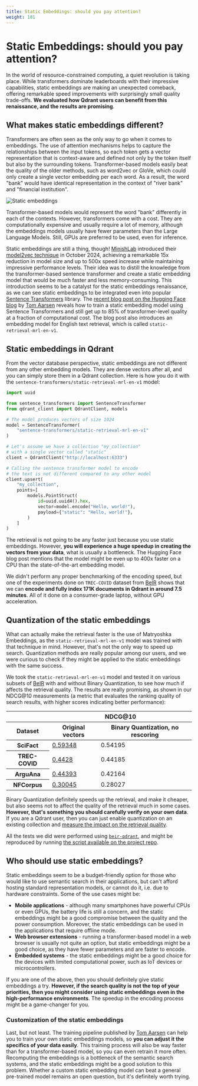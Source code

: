 ```yaml
---
title: Static Embeddings: should you pay attention?
weight: 181
---
```

# Static Embeddings: should you pay attention?
In the world of resource-constrained computing, a quiet revolution is taking place. While transformers dominate 
leaderboards with their impressive capabilities, static embeddings are making an unexpected comeback, offering 
remarkable speed improvements with surprisingly small quality trade-offs. **We evaluated how Qdrant users can benefit
from this renaissance, and the results are promising**.

## What makes static embeddings different?

Transformers are often seen as the only way to go when it comes to embeddings. The use of attention mechanisms helps to 
capture the relationships between the input tokens, so each token gets a vector representation that is context-aware
and defined not only by the token itself but also by the surrounding tokens. Transformer-based models easily beat the 
quality of the older methods, such as word2vec or GloVe, which could only create a single vector embedding per each 
word. As a result, the word "bank" would have identical representation in the context of "river bank" and "financial 
institution".

![Static embeddings](/blog/static-embeddings/financial-river-bank.png)

Transformer-based models would represent the word "bank" differently in each of the contexts. However, transformers come 
with a cost. They are computationally expensive and usually require a lot of memory, although the embeddings models 
usually have fewer parameters than the Large Language Models. Still, GPUs are preferred to be used, even for inference. 

Static embeddings are still a thing, though! [MinishLab](https://minishlab.github.io/) introduced their [model2vec 
technique](https://huggingface.co/blog/Pringled/model2vec) in October 2024, achieving a remarkable 15x reduction in 
model size and up to 500x speed increase while maintaining impressive performance levels. Their idea was to distill the 
knowledge from the transformer-based sentence transformer and create a static embedding model that would be much faster 
and less memory-consuming. This introduction seems to be a catalyst for the static embeddings renaissance, as we can see 
static embeddings to be integrated even into popular [Sentence Transformers](https://www.sbert.net/) library. The 
[recent blog post on the Hugging Face blog](https://huggingface.co/blog/static-embeddings) by [Tom 
Aarsen](https://www.tomaarsen.com) reveals how to train a static embedding model using Sentence Transformers and still
get up to 85% of transformer-level quality at a fraction of computational cost. The blog post also introduces an 
embedding model for English text retrieval, which is called `static-retrieval-mrl-en-v1`.

## Static embeddings in Qdrant

From the vector database perspective, static embeddings are not different from any other embedding models. They are 
dense vectors after all, and you can simply store them in a Qdrant collection. Here is how you do it with the 
`sentence-transformers/static-retrieval-mrl-en-v1` model:

```python
import uuid

from sentence_transformers import SentenceTransformer
from qdrant_client import QdrantClient, models

# The model produces vectors of size 1024
model = SentenceTransformer(
    "sentence-transformers/static-retrieval-mrl-en-v1"
)

# Let's assume we have a collection "my_collection" 
# with a single vector called "static"
client = QdrantClient("http://localhost:6333")

# Calling the sentence transformer model to encode 
# the text is not different compared to any other model
client.upsert(
    "my_collection",
    points=[
        models.PointStruct(
            id=uuid.uuid4().hex,
            vector=model.encode("Hello, world!"),
            payload={"static": "Hello, world!"},
        )
    ]
)
```

The retrieval is not going to be any faster just because you use static embeddings. However, **you will experience a 
huge speedup in creating the vectors from your data**, what is usually a bottleneck. The Hugging Face blog post mentions 
that the model might be even up to 400x faster on a CPU than the state-of-the-art embedding model. 

We didn't perform any proper benchmarking of the encoding speed, but one of the experiments done on `TREC-COVID` dataset 
from [BeIR](https://github.com/beir-cellar/beir) shows that we can **encode and fully index 171K documents in Qdrant in 
around 7.5 minutes**. All of it done on a consumer-grade laptop, without GPU acceleration.

## Quantization of the static embeddings

What can actually make the retrieval faster is the use of Matryoshka Embeddings, as the `static-retrieval-mrl-en-v1` 
model was trained with that technique in mind. However, that's not the only way to speed up search. Quantization
methods are really popular among our users, and we were curious to check if they might be applied to the static 
embeddings with the same success.

We took the `static-retrieval-mrl-en-v1` model and tested it on various subsets of 
[BeIR](https://github.com/beir-cellar/beir) with and without Binary Quantization, to see how much if affects the 
retrieval quality. The results are really promising, as shown in our NDCG@10 measurements (a metric that evaluates the 
ranking quality of search results, with higher scores indicating better performance):

<table>
    <thead>
        <tr>
            <th></th>
            <th colspan="2" style="text-align: center">NDCG@10</th>
        </tr>
        <tr>
            <th>Dataset</th>
            <th>Original vectors</th>
            <th>Binary Quantization, no rescoring</th>
        </tr>
    </thead>
    <tbody>
        <tr>
            <th>SciFact</th>
            <td><u>0.59348</u></td>
            <td>0.54195</td>
        </tr>
        <tr>
            <th>TREC-COVID</th>
            <td><u>0.4428</u></td>
            <td>0.44185</td>
        </tr>
        <tr>
            <th>ArguAna</th>
            <td><u>0.44393</u></td>
            <td>0.42164</td>
        </tr>
        <tr>
            <th>NFCorpus</th>
            <td><u>0.30045</u></td>
            <td>0.28027</td>
        </tr>
    </tbody>
</table>

Binary Quantization definitely speeds up the retrieval, and make it cheaper, but also seems not to affect the quality of 
the retrieval much in some cases. **However, that's something you should carefully verify on your own data**. If you are 
a Qdrant user, then you can just enable quantization on an existing collection and [measure the impact on the retrieval 
quality](/documentation/beginner-tutorials/retrieval-quality/).

All the tests we did were performed using [`beir-qdrant`](https://github.com/kacperlukawski/beir-qdrant), and might be
reproduced by running [the script available on the project 
repo](https://github.com/kacperlukawski/beir-qdrant/blob/main/examples/retrieval/search/evaluate_static_embeddings.py).

## Who should use static embeddings?

Static embeddings seem to be a budget-friendly option for those who would like to use semantic search in their 
applications, but can't afford hosting standard representation models, or cannot do it, i.e. due to hardware 
constraints. Some of the use cases might be:

- **Mobile applications** - although many smartphones have powerful CPUs or even GPUs, the battery life is still a 
  concern, and the static embeddings might be a good compromise between the quality and the power consumption. Moreover,
  the static embeddings can be used in the applications that require offline mode.
- **Web browser extensions** - running a transformer-based model in a web browser is usually not quite an option, but 
  static embeddings might be a good choice, as they have fewer parameters and are faster to encode.
- **Embedded systems** - the static embeddings might be a good choice for the devices with limited computational power, 
  such as IoT devices or microcontrollers.

If you are one of the above, then you should definitely give static embeddings a try. **However, if the search quality
is not the top of your priorities, then you might consider using static embeddings even in the high-performance
environments**. The speedup in the encoding process might be a game-changer for you.

### Customization of the static embeddings

Last, but not least. The training pipeline published by [Tom Aarsen](https://www.tomaarsen.com) can help you to train
your own static embeddings models, so **you can adjust it the specifics of your data easily**. This training process 
will also be way faster than for a transformer-based model, so you can even retrain it more often. Recomputing the 
embeddings is a bottleneck of the semantic search systems, and the static embeddings might be a good solution to this 
problem. Whether a custom static embedding model can beat a general pre-trained model remains an open question, but it's 
definitely worth trying.
